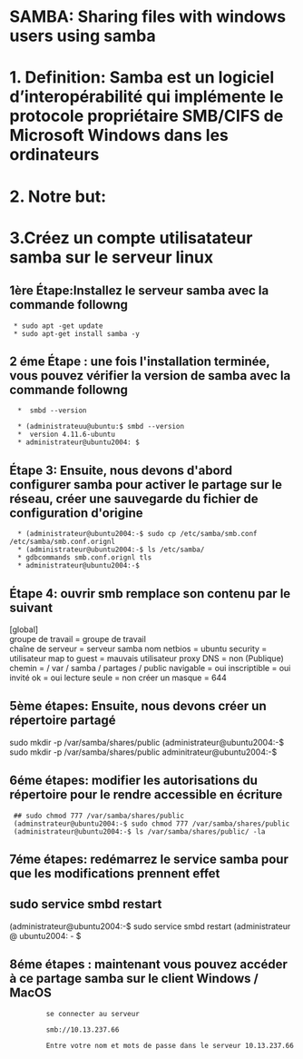 
# SAMBA: Sharing files with windows users using samba  


# 1.	Definition: Samba est un logiciel d’interopérabilité qui implémente le protocole propriétaire SMB/CIFS de Microsoft Windows dans les ordinateurs 


# 2. Notre but:



# 3.Créez un compte utilisatateur samba sur le serveur linux
   
## 1ère Étape:Installez le serveur samba avec la commande followng
    
     * sudo apt -get update
     * sudo apt-get install samba -y
   
   
   
## 2 éme Étape : une fois l'installation terminée, vous pouvez vérifier la version de samba avec la commande followng
        
      *  smbd --version
 
      * (administrateuu@ubuntu:$ smbd --version
      *  version 4.11.6-ubuntu
      * administrateur@ubuntu2004: $
 
## Étape 3: Ensuite, nous devons d'abord configurer samba pour activer le partage sur le réseau, créer une sauvegarde du fichier de configuration d'origine
 
      * (administrateur@ubuntu2004:-$ sudo cp /etc/samba/smb.conf /etc/samba/smb.conf.orignl
      * (administrateur@ubuntu2004:-$ ls /etc/samba/
      * gdbcommands smb.conf.orignl tls
      * administrateur@ubuntu2004:-$
 


## Étape 4: ouvrir smb remplace son contenu par le suivant

[global]  
groupe de travail = groupe de travail  
chaîne de serveur = serveur samba
nom netbios = ubuntu
security = utilisateur
map to guest = mauvais utilisateur
proxy DNS = non
(Publique)
chemin = / var / samba / partages / public
navigable = oui
inscriptible = oui
invité ok = oui
lecture seule = non
créer un masque = 644




## 5ème étapes: Ensuite, nous devons créer un répertoire partagé


 sudo mkdir -p /var/samba/shares/public
 (administrateur@ubuntu2004:-$ sudo mkdir -p /var/samba/shares/public
 adminitrateur@ubuntu2004:-$ 
 
 
 
 
## 6éme étapes: modifier les autorisations du répertoire pour le rendre accessible en écriture

     ## sudo chmod 777 /var/samba/shares/public
     (adminstrateur@ubuntu2004:-$ sudo chmod 777 /var/samba/shares/public
     (administrateur@ubuntu2004:-$ ls /var/samba/shares/public/ -la
       
       
## 7éme étapes: redémarrez le service samba pour que les modifications prennent effet
  ## sudo service smbd restart
  
  (administrateur@ubuntu2004:-$ sudo service smbd restart
  (administrateur @ ubuntu2004: - $ 
  
 
## 8éme étapes : maintenant vous pouvez accéder à ce partage samba sur le client Windows / MacOS
  
             se connecter au serveur 
             
             smb://10.13.237.66
            
             Entre votre nom et mots de passe dans le serveur 10.13.237.66







 
